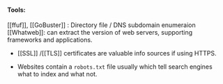#### Tools:
 [[ffuf]], [[GoBuster]] : Directory file / DNS subdomain enumeraion
[[Whatweb]]: can extract the version of web servers, supporting frameworks and applications.

- [[SSL]] /[[TLS]] certificates are valuable info sources if using HTTPS.

- Websites contain a `robots.txt` file usually which tell search engines what to index and what not.

